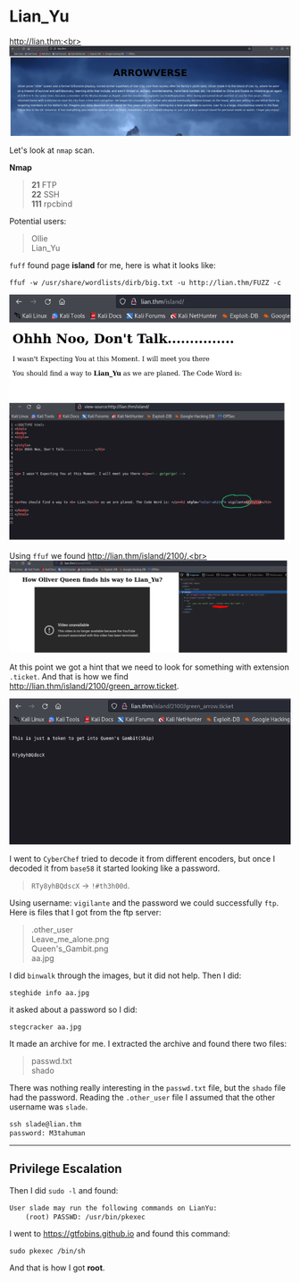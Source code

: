 # Lian_Yu
http://lian.thm:<br>
![lian.thm.png](./imgs/lian.thm.png)

Let's look at `nmap` scan.

**Nmap**
> **21** FTP<br>
> **22** SSH<br>
> **111** rpcbind<br>

Potential users:<br>
> Ollie<br>
> Lian_Yu<br>

`fuff` found page **island** for me, here is what it looks like:<br>

```
ffuf -w /usr/share/wordlists/dirb/big.txt -u http://lian.thm/FUZZ -c
```

![island.png](./imgs/island.png)<br>
![island.source.png](./imgs/island.source.png)<br>

Using `ffuf` we found http://lian.thm/island/2100/.<br>
![2100.png](./imgs/2100.png) <br>

At this point we got a hint that we need to look for something with extension `.ticket`. And that is how we find http://lian.thm/island/2100/green_arrow.ticket.

![green_arrow.png](./imgs/green_arrow.png)<br>

I went to `CyberChef` tried to decode it from different encoders, but once I decoded it from `base58` it started looking like a password.

> `RTy8yhBQdscX` -> `!#th3h00d`.

Using username: `vigilante` and the password we could successfully `ftp`.<br>
Here is files that I got from the ftp server:<br>
> .other_user<br>
> Leave_me_alone.png<br>
> Queen's_Gambit.png<br>
> aa.jpg<br>

I did `binwalk` through the images, but it did not help. Then I did:

```
steghide info aa.jpg
```
it asked about a password so I did:
```
stegcracker aa.jpg
```
It made an archive for me. I extracted the archive and found there two files:<br>
> passwd.txt<br>
> shado<br>

There was nothing really interesting in the `passwd.txt` file, but the `shado` file had the password. Reading the `.other_user` file I assumed that the other username was `slade`. 

```
ssh slade@lian.thm
password: M3tahuman
```
<hr>

## Privilege Escalation
Then I did `sudo -l` and found:
```
User slade may run the following commands on LianYu:
    (root) PASSWD: /usr/bin/pkexec
```

I went to https://gtfobins.github.io and found this command:
```
sudo pkexec /bin/sh
```
And that is how I got **root**.
